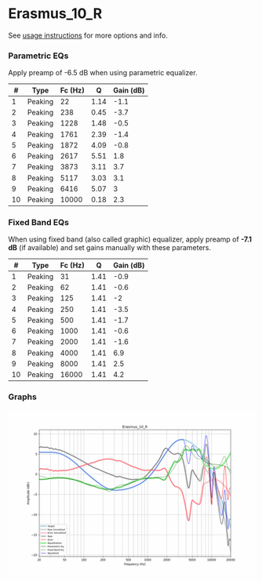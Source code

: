 # Erasmus_10_R
See [usage instructions](https://github.com/jaakkopasanen/AutoEq#usage) for more options and info.

### Parametric EQs
Apply preamp of -6.5 dB when using parametric equalizer.

|   # | Type    |   Fc (Hz) |    Q |   Gain (dB) |
|-----|---------|-----------|------|-------------|
|   1 | Peaking |        22 | 1.14 |        -1.1 |
|   2 | Peaking |       238 | 0.45 |        -3.7 |
|   3 | Peaking |      1228 | 1.48 |        -0.5 |
|   4 | Peaking |      1761 | 2.39 |        -1.4 |
|   5 | Peaking |      1872 | 4.09 |        -0.8 |
|   6 | Peaking |      2617 | 5.51 |         1.8 |
|   7 | Peaking |      3873 | 3.11 |         3.7 |
|   8 | Peaking |      5117 | 3.03 |         3.1 |
|   9 | Peaking |      6416 | 5.07 |         3   |
|  10 | Peaking |     10000 | 0.18 |         2.3 |

### Fixed Band EQs
When using fixed band (also called graphic) equalizer, apply preamp of **-7.1 dB** (if available) and set gains manually with these parameters.

|   # | Type    |   Fc (Hz) |    Q |   Gain (dB) |
|-----|---------|-----------|------|-------------|
|   1 | Peaking |        31 | 1.41 |        -0.9 |
|   2 | Peaking |        62 | 1.41 |        -0.6 |
|   3 | Peaking |       125 | 1.41 |        -2   |
|   4 | Peaking |       250 | 1.41 |        -3.5 |
|   5 | Peaking |       500 | 1.41 |        -1.7 |
|   6 | Peaking |      1000 | 1.41 |        -0.6 |
|   7 | Peaking |      2000 | 1.41 |        -1.6 |
|   8 | Peaking |      4000 | 1.41 |         6.9 |
|   9 | Peaking |      8000 | 1.41 |         2.5 |
|  10 | Peaking |     16000 | 1.41 |         4.2 |

### Graphs
![](./Erasmus_10_R.png)
